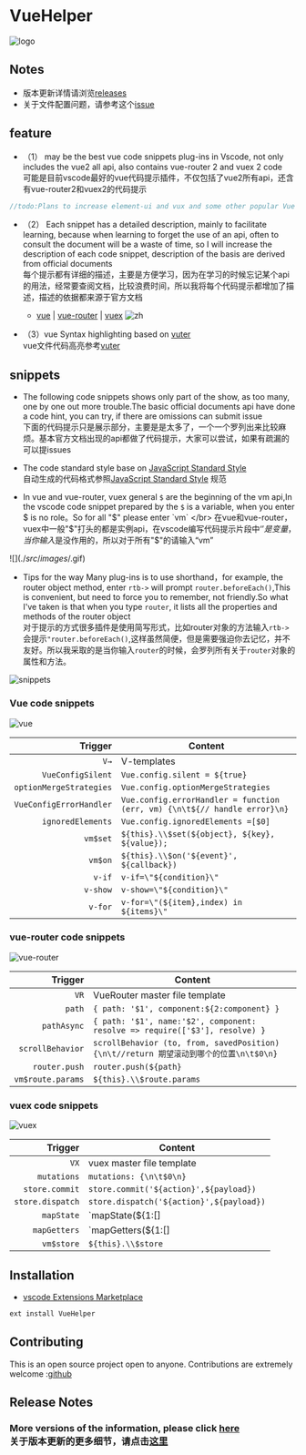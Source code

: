 # VueHelper

 ![logo](./src/images/logo.jpg)

## Notes

- 版本更新详情请浏览[releases](https://github.com/OYsun/vscode-VueHelper/releases)
- 关于文件配置问题，请参考这个[issue](https://github.com/OYsun/vscode-VueHelper/issues/1)

## feature
- （1） may be the best vue code snippets plug-ins in Vscode, not only includes the vue2 all api, also contains vue-router 2 and vuex 2 code </br> 可能是目前vscode最好的vue代码提示插件，不仅包括了vue2所有api，还含有vue-router2和vuex2的代码提示
```JavaScript
//todo:Plans to increase element-ui and vux and some other popular Vue component library code tips
```
- （2） Each snippet has a detailed description, mainly to facilitate learning, because when learning to forget the use of an api, often to consult the document will be a waste of time, so I will increase the description of each code snippet, description of the basis are derived from official documents </br>每个提示都有详细的描述，主要是方便学习，因为在学习的时候忘记某个api的用法，经常要查阅文档，比较浪费时间，所以我将每个代码提示都增加了描述，描述的依据都来源于官方文档
    - [vue](http://cn.vuejs.org/) | [vue-router](https://router.vuejs.org/zh-cn/) |  [vuex](https://vuex.vuejs.org/zh-cn/)
![zh](./src/images/description.gif)

- （3）vue Syntax highlighting based on [vuter](https://github.com/octref/vetur) </br> vue文件代码高亮参考[vuter](https://github.com/octref/vetur)

## snippets
- The following code snippets shows only part of the show, as too many, one by one out more trouble.The basic official documents api have done a code hint, you can try, if there are omissions can submit issue </br> 下面的代码提示只是展示部分，主要是是太多了，一个一个罗列出来比较麻烦。基本官方文档出现的api都做了代码提示，大家可以尝试，如果有疏漏的可以提issues

- The code standard style base on [JavaScript Standard Style](https://github.com/feross/standard/blob/master/RULES.md#javascript-standard-style) </br> 自动生成的代码格式参照[JavaScript Standard Style](https://github.com/feross/standard/blob/master/RULES.md#javascript-standard-style) 规范

- In vue and vue-router, vuex general `$` are the beginning of the vm api,In the vscode code snippet prepared by the `$` is a variable, when you enter $ is no role。So for all "$" please enter `vm` </br> 在vue和vue-router，vuex中一般"$"打头的都是实例api，在vscode编写代码提示片段中‘$’是变量，当你输入$是没作用的，所以对于所有"$"的请输入“vm”

![$](./src/images/$.gif)

- Tips for the way Many plug-ins is to use shorthand，for example, the router object method, enter `rtb->` will prompt `router.beforeEach()`,This is convenient, but need to force you to remember, not friendly.So what I've taken is that when you type `router`, it lists all the properties and methods of the router object </br> 对于提示的方式很多插件是使用简写形式，比如router对象的方法输入`rtb->`会提示`"router.beforeEach()`,这样虽然简便，但是需要强迫你去记忆，并不友好。所以我采取的是当你输入`router`的时候，会罗列所有关于`router`对象的属性和方法。

![snippets](./src/images/snippet.gif)

### Vue code snippets

![vue](./src/images/VueSnippets.gif)

| Trigger  | Content |
| -------: | ------- |
| `V→`   | V-templates |
| `VueConfigSilent`   |  `Vue.config.silent = ${true}` |
| `optionMergeStrategies`   |  `Vue.config.optionMergeStrategies` |
| `VueConfigErrorHandler`   | `Vue.config.errorHandler = function (err, vm) {\n\t${// handle error}\n}` |
| `ignoredElements`   |  `Vue.config.ignoredElements =[$0]` |
| `vm$set`   | `${this}.\\$set(${object}, ${key}, ${value});` |
| `vm$on`   |  `${this}.\\$on('${event}', ${callback})` |
| `v-if`   |  `v-if=\"${condition}\"` |
| `v-show`   | `v-show=\"${condition}\"` |
| `v-for`   |  `v-for=\"(${item},index) in ${items}\"` |

### vue-router code snippets

![vue-router](./src/images/VueRouterSnippets.gif)

| Trigger  | Content |
| -------: | ------- |
| `VR`   | VueRouter master file template |
| `path`   |  `{ path: '$1', component:${2:component} }` |
| `pathAsync`   | `{ path: '$1', name:'$2', component: resolve => require(['$3'], resolve) }` |
| `scrollBehavior`   | `scrollBehavior (to, from, savedPosition){\n\t//return 期望滚动到哪个的位置\n\t$0\n}` |
| `router.push`   | `router.push(${path}` |
| `vm$route.params`   | `${this}.\\$route.params` |

### vuex code snippets

![vuex](./src/images/VuexSnippets.gif)

| Trigger  | Content |
| -------: | ------- |
| `VX`   | vuex master file template |
| `mutations`   | `mutations: {\n\t$0\n}` |
| `store.commit`   | `store.commit('${action}',${payload})` |
| `store.dispatch`  |  `store.dispatch('${action}',${payload})` |
| `mapState`   | `mapState(${1:[]|{\\}})` |
| `mapGetters`   |  `mapGetters(${1:[]|{\\}})` |
| `vm$store`   | `${this}.\\$store` |

## Installation

* [vscode Extensions Marketplace](https://marketplace.visualstudio.com/items?itemName=oysun.vuehelper)
```javascript
ext install VueHelper
```

## Contributing
This is an open source project open to anyone. Contributions are extremely welcome :[github](https://github.com/OYsun/vscode-VueHelper) 

## Release Notes

### More versions of the information, please click [here](https://github.com/OYsun/vscode-VueHelper/releases) </br>关于版本更新的更多细节，请点击[这里](https://github.com/OYsun/vscode-VueHelper/releases)


